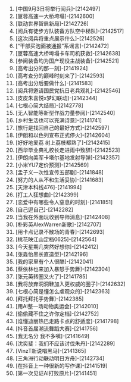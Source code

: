 
1. [中国9月3日将举行阅兵]-[2142497]
1. [厦蓉高速一大桥垮塌]-[2142600]
1. [联动世界智启新局]-[2142726]
1. [阅兵有徒步方队装备方队空中梯队]-[2142517]
1. [这次阅兵将重点展示什么]-[2142526]
1. [“干部买泡面被通报”系谣言]-[2142472]
1. [厦蓉高速大桥垮塌卡车司机获救]-[2142638]
1. [参阅装备均为国产现役主战装备]-[2142521]
1. [高考出分的那一刻]-[2141924]
1. [高考查分的巅峰时刻来了]-[2142593]
1. [高考出分后要做什么]-[2141583]
1. [阅兵将邀请国民党抗日老兵观礼]-[2142546]
1. [皮皮朱喜悦x梦幻联动]-[2142344]
1. [七根心简大结局]-[2142778]
1. [无人智能等新型作战力量参阅]-[2142540]
1. [乡村生活也可以充满诗意]-[2141741]
1. [旅行是找回自己的最好方式]-[2142597]
1. [伊朗和以色列宣布正式停火]-[2142604]
1. [好好地爱荔 树上荔枝都熟了]-[2142415]
1. [西华毕业典礼校长走进雨中致辞]-[2142523]
1. [伊朗向美军卡塔尔基地发射导弹]-[2142357]
1. [小米YU7定价预测]-[2142569]
1. [孟子义一次性宣传五部剧]-[2141848]
1. [努力的人从不和生活妥协]-[2141683]
1. [天津本科线476]-[2141994]
1. [打工人狂想曲]-[2142399]
1. [恋爱中有哪些令人窒息的时刻]-[2141851]
1. [自己逗自己]-[2142282]
1. [当我在外面玩收到导师消息]-[2142408]
1. [朴彩英AlexWarren新歌]-[2142707]
1. [用卡点记录不散场的青春]-[2142693]
1. [桃花映江山定档0625]-[2142564]
1. [今天星期几突然好想你]-[2142412]
1. [张淼怡黑长直造型]-[2142196]
1. [我的家里有个人很酷]-[2142041]
1. [蔡依林也来加入暴怒手势舞]-[2142304]
1. [张元英转圈又火了]-[2141785]
1. [我将放弃洞洞鞋加入更权威的圈子]-[2142632]
1. [七根心简是懂怎么虐观众的]-[2142363]
1. [拜托拜托手势舞]-[2142385]
1. [用AI整一场动物奥运会]-[2142010]
1. [偷偷藏不住之许你定档]-[2142752]
1. [谁懂迪丽热巴走路卡点的舒适度]-[2141798]
1. [抖音首届潮流舞蹈大赛]-[2141756]
1. [我无名分 我不多嗔]-[2141649]
1. [沈奕斐：我们不应该讨伐朱丹]-[2142289]
1. [VinzT新说唱黑马]-[2141365]
1. [三角洲行动联动明日方舟]-[2142734]
1. [在抖音上一种很新的写作课]-[2141519]
1. [第一次见证AI打败原片]-[2141451]